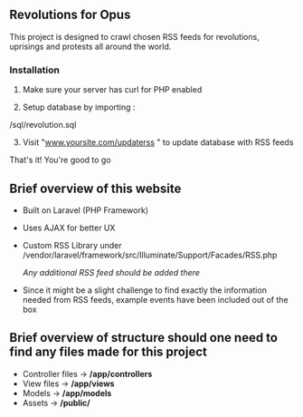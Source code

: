 ## Revolutions for Opus ##

This project is designed to crawl chosen RSS feeds for revolutions, uprisings and protests all around the world.

### Installation ###

1) Make sure your server has curl for PHP enabled

2) Setup database by importing :
  
  /sql/revolution.sql

3) Visit "www.yoursite.com/updaterss " to update database with RSS feeds

That's it! You're good to go


## Brief overview of this website

- Built on Laravel (PHP Framework)

- Uses AJAX for better UX

- Custom RSS Library under /vendor/laravel/framework/src/Illuminate/Support/Facades/RSS.php

    *Any additional RSS feed should be added there*

- Since it might be a slight challenge to find exactly the information needed from RSS feeds, example events have been included out of the box


## Brief overview of structure should one need to find any files made for this project

- Controller files -> **/app/controllers** 
- View files -> **/app/views**
- Models -> **/app/models**
- Assets -> **/public/**